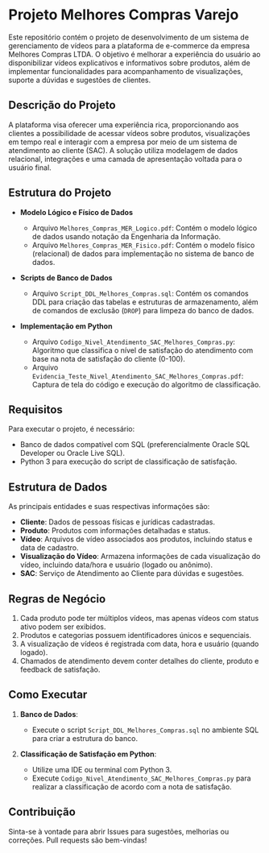 # Projeto Melhores Compras Varejo

Este repositório contém o projeto de desenvolvimento de um sistema de gerenciamento de vídeos para a plataforma de e-commerce da empresa Melhores Compras LTDA. O objetivo é melhorar a experiência do usuário ao disponibilizar vídeos explicativos e informativos sobre produtos, além de implementar funcionalidades para acompanhamento de visualizações, suporte a dúvidas e sugestões de clientes.

## Descrição do Projeto

A plataforma visa oferecer uma experiência rica, proporcionando aos clientes a possibilidade de acessar vídeos sobre produtos, visualizações em tempo real e interagir com a empresa por meio de um sistema de atendimento ao cliente (SAC). A solução utiliza modelagem de dados relacional, integrações e uma camada de apresentação voltada para o usuário final.

## Estrutura do Projeto

- **Modelo Lógico e Físico de Dados**
  - Arquivo `Melhores_Compras_MER_Logico.pdf`: Contém o modelo lógico de dados usando notação da Engenharia da Informação.
  - Arquivo `Melhores_Compras_MER_Fisico.pdf`: Contém o modelo físico (relacional) de dados para implementação no sistema de banco de dados.

- **Scripts de Banco de Dados**
  - Arquivo `Script_DDL_Melhores_Compras.sql`: Contém os comandos DDL para criação das tabelas e estruturas de armazenamento, além de comandos de exclusão (`DROP`) para limpeza do banco de dados.

- **Implementação em Python**
  - Arquivo `Codigo_Nivel_Atendimento_SAC_Melhores_Compras.py`: Algoritmo que classifica o nível de satisfação do atendimento com base na nota de satisfação do cliente (0-100).
  - Arquivo `Evidencia_Teste_Nivel_Atendimento_SAC_Melhores_Compras.pdf`: Captura de tela do código e execução do algoritmo de classificação.

## Requisitos

Para executar o projeto, é necessário:
- Banco de dados compatível com SQL (preferencialmente Oracle SQL Developer ou Oracle Live SQL).
- Python 3 para execução do script de classificação de satisfação.

## Estrutura de Dados

As principais entidades e suas respectivas informações são:
- **Cliente**: Dados de pessoas físicas e jurídicas cadastradas.
- **Produto**: Produtos com informações detalhadas e status.
- **Vídeo**: Arquivos de vídeo associados aos produtos, incluindo status e data de cadastro.
- **Visualização do Vídeo**: Armazena informações de cada visualização do vídeo, incluindo data/hora e usuário (logado ou anônimo).
- **SAC**: Serviço de Atendimento ao Cliente para dúvidas e sugestões.

## Regras de Negócio

1. Cada produto pode ter múltiplos vídeos, mas apenas vídeos com status ativo podem ser exibidos.
2. Produtos e categorias possuem identificadores únicos e sequenciais.
3. A visualização de vídeos é registrada com data, hora e usuário (quando logado).
4. Chamados de atendimento devem conter detalhes do cliente, produto e feedback de satisfação.

## Como Executar

1. **Banco de Dados**:
   - Execute o script `Script_DDL_Melhores_Compras.sql` no ambiente SQL para criar a estrutura do banco.
   
2. **Classificação de Satisfação em Python**:
   - Utilize uma IDE ou terminal com Python 3.
   - Execute `Codigo_Nivel_Atendimento_SAC_Melhores_Compras.py` para realizar a classificação de acordo com a nota de satisfação.

## Contribuição

Sinta-se à vontade para abrir Issues para sugestões, melhorias ou correções. Pull requests são bem-vindas!
